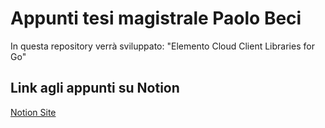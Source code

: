 # Appunti tesi magistrale Paolo Beci
In questa repository verrà sviluppato: "Elemento Cloud Client Libraries for Go"

## Link agli appunti su Notion
[Notion Site](https://glimmer-slip-7ec.notion.site/appunti-tesi-paolo?pvs=4)

